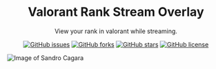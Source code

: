 <h1 align="center">Valorant Rank Stream Overlay</h1>
<p align="center">View your rank in valorant while streaming.</p>

<p align="center">
<a href="https://github.com/sndrjhlncgr/VALORANT-Stream-Overlay/issues"><img alt="GitHub issues" src="https://img.shields.io/github/issues/sndrjhlncgr/VALORANT-Stream-Overlay"></a>
<a href="https://github.com/sndrjhlncgr/VALORANT-Stream-Overlay/network"><img alt="GitHub forks" src="https://img.shields.io/github/forks/sndrjhlncgr/VALORANT-Stream-Overlay"></a>
<a href="https://github.com/sndrjhlncgr/VALORANT-Stream-Overlay/stargazers"><img alt="GitHub stars" src="https://img.shields.io/github/stars/sndrjhlncgr/VALORANT-Stream-Overlay"></a>
<a href="https://github.com/sndrjhlncgr/VALORANT-Stream-Overlay/blob/main/LICENSE"><img alt="GitHub license" src="https://img.shields.io/github/license/sndrjhlncgr/VALORANT-Stream-Overlay"></a>
<p align="center">
    

![Image of Sandro Cagara](https://i.ibb.co/5TpWtpD/dasdsadadasdasd.png)
